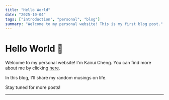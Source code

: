 ```yaml
---
title: "Hello World"
date: "2025-10-04"
tags: ["introduction", "personal", "blog"]
summary: "Welcome to my personal website! This is my first blog post."
---
```


# Hello World 👋

Welcome to my personal website! I'm Kairui Cheng. You can find more about me by clicking [here](/about).

In this blog, I'll share my random musings on life.

Stay tuned for more posts!

---
